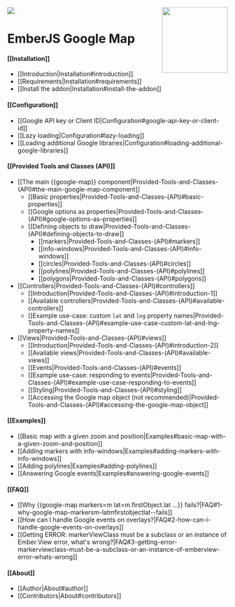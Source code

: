 <img src="https://nodei.co/npm/ember-google-map.png?downloadRank=true&stars=true&downloads=true">
<img src="wiki/assets/icon.png" align="right" width="150" height="150">


EmberJS Google Map
==================

#### [[Installation]]
* [[Introduction|Installation#introduction]]
* [[Requirements|Installation#requirements]]
* [[Install the addon|Installation#install-the-addon]]

#### [[Configuration]]
* [[Google API key or Client ID|Configuration#google-api-key-or-client-id]]
* [[Lazy loading|Configuration#lazy-loading]]
* [[Loading additional Google libraries|Configuration#loading-additional-google-libraries]]

#### [[Provided Tools and Classes (API)]]
* [[The main {{google-map}} component|Provided-Tools-and-Classes-(API)#the-main-google-map-component]]
    - [[Basic properties|Provided-Tools-and-Classes-(API)#basic-properties]]
    - [[Google options as properties|Provided-Tools-and-Classes-(API)#google-options-as-properties]]
    - [[Defining objects to draw|Provided-Tools-and-Classes-(API)#defining-objects-to-draw]]
        - [[markers|Provided-Tools-and-Classes-(API)#markers]]
        - [[info-windows|Provided-Tools-and-Classes-(API)#info-windows]]
        - [[circles|Provided-Tools-and-Classes-(API)#circles]]
        - [[polylines|Provided-Tools-and-Classes-(API)#polylines]]
        - [[polygons|Provided-Tools-and-Classes-(API)#polygons]]
* [[Controllers|Provided-Tools-and-Classes-(API)#controllers]]
    - [[Introduction|Provided-Tools-and-Classes-(API)#introduction-1]]
    - [[Available controllers|Provided-Tools-and-Classes-(API)#available-controllers]]
    - [[Example use-case: custom `lat` and `lng` property names|Provided-Tools-and-Classes-(API)#example-use-case-custom-lat-and-lng-property-names]]
* [[Views|Provided-Tools-and-Classes-(API)#views]]
    - [[Introduction|Provided-Tools-and-Classes-(API)#introduction-2]]
    - [[Available views|Provided-Tools-and-Classes-(API)#available-views]]
    - [[Events|Provided-Tools-and-Classes-(API)#events]]
    - [[Example use-case: responding to events|Provided-Tools-and-Classes-(API)#example-use-case-responding-to-events]]
    - [[Styling|Provided-Tools-and-Classes-(API)#styling]]
    - [[Accessing the Google map object (not recommended)|Provided-Tools-and-Classes-(API)#accessing-the-google-map-object]]

#### [[Examples]]
* [[Basic map with a given zoom and position|Examples#basic-map-with-a-given-zoom-and-position]]
* [[Adding markers with info-windows|Examples#adding-markers-with-info-windows]]
* [[Adding polylines|Examples#adding-polylines]]
* [[Answering Google events|Examples#answering-google-events]]

#### [[FAQ]]
* [[Why {{google-map markers=m lat=m.firstObject.lat ...}} fails?|FAQ#1-why-google-map-markersm-latmfirstobjectlat--fails]]
* [[How can I handle Google events on overlays?|FAQ#2-how-can-i-handle-google-events-on-overlays]]
* [[Getting ERROR: markerViewClass must be a subclass or an instance of Ember.View error, what's wrong?|FAQ#3-getting-error-markerviewclass-must-be-a-subclass-or-an-instance-of-emberview-error-whats-wrong]]

#### [[About]]
* [[Author|About#author]]
* [[Contributors|About#contributors]]